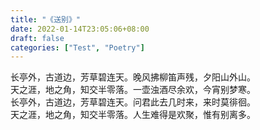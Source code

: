 ```yaml
---
title: "《送别》"
date: 2022-01-14T23:05:06+08:00
draft: false
categories: ["Test", "Poetry"]
---
```



长亭外，古道边，芳草碧连天。晚风拂柳笛声残，夕阳山外山。\
天之涯，地之角，知交半零落。一壶浊酒尽余欢，今宵别梦寒。\
长亭外，古道边，芳草碧连天。问君此去几时来，来时莫徘徊。\
天之涯，地之角，知交半零落。人生难得是欢聚，惟有别离多。
